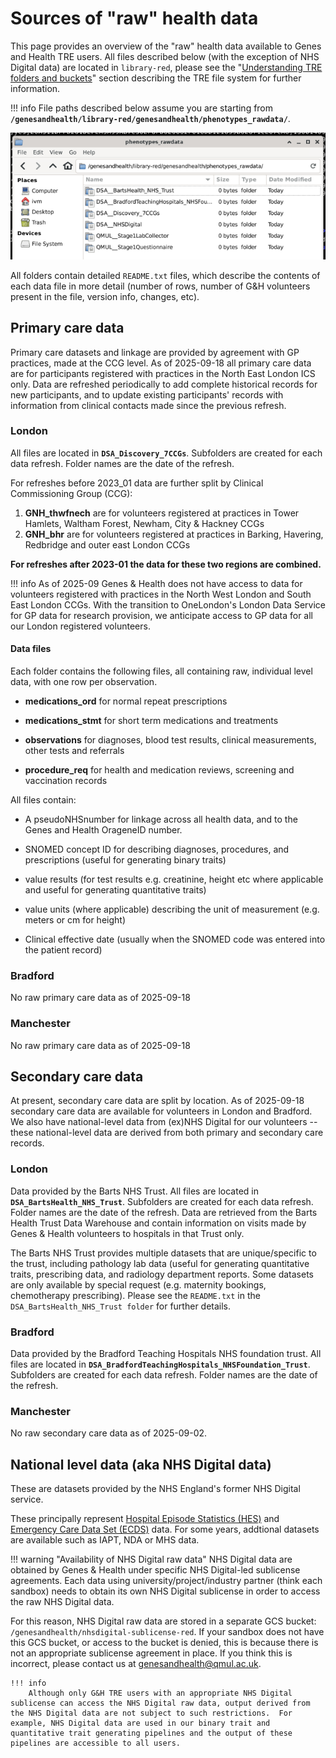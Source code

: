 # Sources of "raw" health data

This page provides an overview of the "raw" health data available to Genes and Health TRE users. All files described below (with the exception of NHS Digital data) are located in `library-red`, please see the "[Understanding TRE folders and buckets](../using-the-tre/understanding-tre-folders-and-buckets.md)" section describing the TRE file system for further information.

!!! info
    File paths described below assume you are starting from **`/genesandhealth/library-red/genesandhealth/phenotypes_rawdata/`**.
    <p>
    ![phenotypes_rawdata folder](../images/what-genetic-and-health-data-are-where/phenotypes_rawdata-folder.png)

All folders contain detailed `README.txt` files, which describe the contents of each data file in more detail (number of rows, number of G&H volunteers present in the file, version info, changes, etc).

## Primary care data

Primary care datasets and linkage are provided by agreement with GP practices, made at the CCG level. As of 2025-09-18 all primary care data are for participants registered with practices in the North East London ICS only. Data are refreshed periodically to add complete historical records for new participants, and to update existing participants' records with information from clinical contacts made since the previous refresh.

### London

All files are located in **`DSA_Discovery_7CCGs`**. Subfolders are created for each data refresh. Folder names are the date of the refresh.

For refreshes before 2023_01 data are further split by Clinical Commissioning Group (CCG):

1. **GNH\_thwfnech** are for volunteers registered at practices in Tower Hamlets, Waltham Forest, Newham, City & Hackney CCGs  
2. **GNH\_bhr** are for volunteers registered at practices in Barking, Havering, Redbridge and outer east London CCGs

**For refreshes after 2023-01 the data for these two regions are combined.**

!!! info 
    As of 2025-09 Genes & Health does not have access to data for volunteers registered with practices in the North West London and South East London CCGs.  With the transition to OneLondon's London Data Service for GP data for research provision, we anticipate access to GP data for all our London registered volunteers. 

#### Data files
Each folder contains the following files, all containing raw, individual level data, with one row per observation.

* **medications\_ord** for normal repeat prescriptions  
    
* **medications\_stmt** for short term medications and treatments  
    
* **observations** for diagnoses, blood test results, clinical measurements, other tests and referrals  
    
* **procedure\_req** for health and medication reviews, screening and vaccination records

All files contain:

* A pseudoNHSnumber for linkage across all health data, and to the Genes and Health OrageneID number.  
    
* SNOMED concept ID for describing diagnoses, procedures, and prescriptions (useful for generating binary traits)  
    
* value results (for test results e.g. creatinine, height etc where applicable and useful for generating quantitative traits)  
    
* value units (where applicable) describing the unit of measurement (e.g. meters or cm for height)  
    
* Clinical effective date (usually when the SNOMED code was entered into the patient record)

### Bradford

No raw primary care data as of 2025-09-18

### Manchester

No raw primary care data as of 2025-09-18

## Secondary care data

At present, secondary care data are split by location. As of 2025-09-18 secondary care data are available for volunteers in London and Bradford.  We also have national-level data from (ex)NHS Digital for our volunteers --these national-level data are derived from both primary and secondary care records.

### **London**

Data provided by the Barts NHS Trust.  All files are located in **`DSA_BartsHealth_NHS_Trust`**. Subfolders are created for each data refresh. Folder names are the date of the refresh. Data are retrieved from the Barts Health Trust Data Warehouse and contain information on visits made by Genes & Health volunteers to hospitals in that Trust only.

The Barts NHS Trust provides multiple datasets that are unique/specific to the trust, including pathology lab data (useful for generating quantitative traits, prescribing data, and radiology department reports. Some datasets are only available by special request (e.g. maternity bookings, chemotherapy prescribing). Please see the `README.txt` in the `DSA_BartsHealth_NHS_Trust folder` for further details.

<!--Data in the icd\_10\_combined\_redacted.txt and opcs\_combined\_redacted.txt files will have substantial overlap with HES (see note above on availability), and are useful for generating [binary traits](https://tre-documentation.pages.dev/docs/explainers/phenotype_curation)-->

### **Bradford**

Data provided by the Bradford Teaching Hospitals NHS foundation trust. All files are located in **`DSA_BradfordTeachingHospitals_NHSFoundation_Trust`**. Subfolders are created for each data refresh. Folder names are the date of the refresh.

### **Manchester**

No raw secondary care data as of 2025-09-02.

## National level data (aka NHS Digital data)

These are datasets provided by the NHS England's former NHS Digital service.

These principally represent [Hospital Episode Statistics (HES)](https://digital.nhs.uk/data-and-information/data-tools-and-services/data-services/hospital-episode-statistics) and [Emergency Care Data Set (ECDS)](https://digital.nhs.uk/data-and-information/data-collections-and-data-sets/data-sets/emergency-care-data-set-ecds) data.  For some years, addtional datasets are available such as IAPT, NDA or MHS data.

!!! warning "Availability of NHS Digital raw data"
    NHS Digital data are obtained by Genes & Health under specific NHS Digital-led sublicense agreements.  Each data using university/project/industry partner (think each sandbox) needs to obtain its own NHS Digital sublicense in order to access the raw NHS Digital data.
    <p>
    For this reason, NHS Digital raw data are stored in a separate GCS bucket: `/genesandhealth/nhsdigital-sublicense-red`.  If your sandbox does not have this GCS bucket, or access to the bucket is denied, this is because there is not an appropriate sublicense agreement in place.  If you think this is incorrect, please contact us at [genesandhealth@qmul.ac.uk](mailto:genesandhealth@qmul.ac.uk).

    !!! info
        Although only G&H TRE users with an appropriate NHS Digital sublicense can access the NHS Digital raw data, output derived from the NHS Digital data are not subject to such restrictions.  For example, NHS Digital data are used in our binary trait and quantitative trait generating pipelines and the output of these pipelines are accessible to all users.

<!--
## What do the raw data look like

This section describes the **raw** phenotype files currently available in the TRE, and their location in the TRE file structure. Column headings are replicated directly, brief summaries of file contents and column contents will be updated.

For most users and use cases, this documment should serve as a reference guide only. Members of the GH data team have used the raw files described here to produce curated products, that will in most cases be more useful (and user friendly).

/genesandhealth/library-red/genesandhealth/phenotypes\_rawdata/DSA\_\_BartsHealth\_NHS\_Trust/2021\_04\_PathologyLab/AntiMullerianHormone\_April2021.csv

| PseudoNHSNo | Age At Test | Test Name | Date of Test | Result | Unit |
| :---- | :---- | :---- | :---- | :---- | :---- |
| Type description here | Type description here | Type description here | Type description here | Type description here | Type description here |
-->
